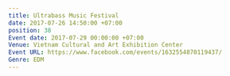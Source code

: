 ```yaml
---
title: Ultrabass Music Festival
date: 2017-07-26 14:50:00 +07:00
position: 38
Event date: 2017-07-29 00:00:00 +07:00
Venue: Vietnam Cultural and Art Exhibition Center
Event URL: https://www.facebook.com/events/1632554870119437/
Genre: EDM
---
```


